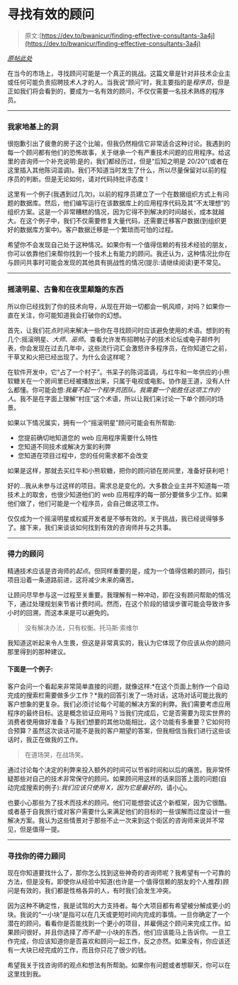 # 寻找有效的顾问

> 原文:[https://dev.to/bwanicur/finding-effective-consultants-3a4j](https://dev.to/bwanicur/finding-effective-consultants-3a4j)

*[原帖此处](https://middlepathdevelopment.com/blog/finding-effective-consultants.html)*

在当今的市场上，寻找顾问可能是一个真正的挑战。这篇文章是针对非技术企业主或任何可能负责招聘技术人才的人。当我说“顾问”时，我主要指的是*程序员*，但是正如我们将会看到的，要成为一名有效的顾问，不仅仅需要一名技术熟练的程序员。

* * *

### [](#holes-in-my-houses-foundation)我家地基上的洞

很抱歉引出了疲惫的房子这个比喻，但我仍然相信它非常适合这种讨论。我遇到的每一个顾问都有他们的恐怖故事，关于继承一个有严重技术问题的应用程序。给这里的咨询师一个补充说明:是的，我们都经历过，但是“后知之明是 20/20”(或者在这里插入其他陈词滥调)。我们不知道当时发生了什么，所以尽量保留对以前的程序员的判断。但是无论如何，请对代码持批评态度！

这里有一个例子(我遇到过几次)。以前的程序员建立了一个在数据组织方式上有问题的数据库。然后，他们编写运行在该数据库上的应用程序代码及其“不太理想”的组织方案。这是一个非常糟糕的情况，因为它得不到解决的时间越长，成本就越大。在这个例子中，我们不仅需要修复大量代码，还需要迁移客户数据(到组织更好的数据库方案中)。客户数据迁移是一个繁琐而可怕的过程。

希望你不会发现自己处于这种情况。如果你有一个值得信赖的有技术经验的朋友，你可以依靠他们来帮你找到一个技术上有能力的顾问。我还认为，这种情况比你在与顾问共事时可能会发现的其他具有挑战性的情况(提示:请继续阅读)更不常见。

* * *

### 摇滚明星、古鲁和在夜里颠簸的东西

所以你已经找到了你的技术向导，从现在开始一切都会一帆风顺，对吗？如果你一直在关注，你可能知道我会打破你的幻想。

首先，让我们花点时间来解决一些你在寻找顾问时应该避免使用的术语。想到的有几个:摇滚明星、*大师*、*巫师*。查看允许发布招聘帖子的技术论坛或电子邮件列表，你会发现在过去几年中，这些流行词汇会激怒许多程序员，在你知道它之前，干草叉和火把已经出现了。为什么会这样呢？

在软件开发中，它“占了一个村子”。书呆子的陈词滥调，与红牛和一年供应的小熊软糖关在一个房间里已经被播放出来，只属于电视或电影。协作是王道，没有人什么都懂。你可能会想:*我雇不起一个程序员团队。我需要一个能胜任这项工作的人*。我不是在字面上理解“村庄”这个术语，所以让我们来讨论一下单个顾问的场景。

如果以下情况属实，拥有一个“摇滚明星”顾问可能会有所帮助:

*   您提前确切地知道您的 web 应用程序需要什么特性
*   您知道不同技术或解决方案的利弊
*   您知道在项目过程中，您的任何需求都不会改变

如果是这样，那就去买红牛和小熊软糖，把你的顾问锁在房间里，准备好获利吧！

好的...我从未参与过这样的项目。需求总是变化的。大多数企业主并不知道每一项技术上的取舍，也很少知道他们的 web 应用程序的每一部分要做多少工作。如果他们做了，他们可能是一个程序员，会自己做这项工作。

仅仅成为一个摇滚明星或权威开发者是不够有效的。关于挑战，我已经说得够多了。接下来，我们来谈谈如何找到有效的咨询师并与之共事。

* * *

### [](#effective-consultants)得力的顾问

精通技术应该是咨询师的*起点*。但同样重要的是，成为一个值得信赖的顾问，指引项目沿着一条道路前进，这将减少未来的痛苦。

让顾问尽早参与这一过程至关重要。我理解有一种冲动，即在没有顾问帮助的情况下，通过处理规划来节省计费时间。然而，在这个阶段的错误步骤可能会导致许多小时的回溯，而这本来是可以避免的。

> 没有解决办法，只有权衡。托马斯·索维尔

我知道这听起来令人生畏，但这是非常真实的，我认为它体现了你应该从你的顾问那里得到的那种建议。

#### [](#here-is-an-example)下面是一个例子:

客户会问一个看起来非常简单直接的问题，就像这样:*在这个页面上制作一个自动完成的搜索栏需要做多少工作？*我的回答引发了一场对话，这场对话可能比我的客户想象的更复杂。我们必须讨论每个可能的解决方案的利弊。我们需要考虑应用程序的最终目标。这是概念验证应用吗？当我们完成后，它是否需要为现实世界的消费者使用做好准备？与我们想要的其他功能相比，这个功能有多重要？它如何符合预算？虽然这次谈话可能不是我的客户期望的答案，但我相信当我们进行这些谈话时，我正在做我的工作。

> 在道场哭，在战场笑。

通过讨论每个决定的利弊来投入额外的时间可以节省时间和以后的痛苦。我非常怀疑那些对自己的技术非常保守的顾问。如果顾问用这样的话来回答上面的问题(自动完成搜索的例子):*我们应该只使用 X，因为它是最好的*，请小心。

也要小心那些为了技术而技术的顾问。他们可能想尝试这个新框架，因为它很酷。或者基于自我旅行或对客户需要什么来满足他们的目标的一些误解而过度设计一些解决方案。我认为这些情景对于那些不止一次来到这个街区的咨询师来说并不常见，但是值得一提。

* * *

### [](#finding-your-effective-consultants)寻找你的得力顾问

现在你知道要找什么了，那你怎么找到这些神奇的咨询师呢？我希望有一个可靠的方法，但是没有。即使你从经验中知道(也许是一个值得信赖的朋友的个人推荐)顾问是有效的，我们都是性格各异的人，有时我们会发生冲突。

因为这种不确定性，我是试驾的大力支持者。每个大项目都有希望被分解成更小的块。我说的“一小块”是指可以在几天或更短时间内完成的事情。一旦你确定了一个潜在的顾问，看看你是否能找到一个更小的项目，并雇佣这个顾问来完成工作。如果顾问很好，并且你选择了*而不是*一小块的东西，他们应该能马上告诉你。一旦工作完成，你应该知道你是否喜欢和顾问一起工作，反之亦然。如果没有，你应该还有一大块已经完成的工作，而且你只花了很少的钱。

希望我关于找咨询师的观点和想法有所帮助。如果你有问题或者想聊天，你可以在这里找到我。